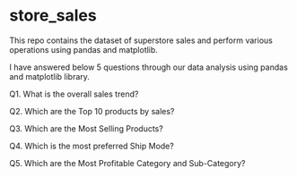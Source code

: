 # store_sales
This repo contains the dataset of superstore sales and perform various operations using pandas and matplotlib.

I have answered below 5 questions through our data analysis using pandas and matplotlib library.

Q1. What is the overall sales trend? 

Q2. Which are the Top 10 products by sales?

Q3. Which are the Most Selling Products?

Q4. Which is the most preferred Ship Mode?

Q5. Which are the Most Profitable Category and Sub-Category?
